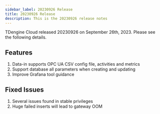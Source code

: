 ```yaml
---
sidebar_label: 20230926 Release
title: 20230926 Release
description: This is the 20230926 release notes
---
```


TDengine Cloud released 20230926 on September 26th, 2023. Please see the following details.

## Features

1. Data-in supports OPC UA CSV config file, activities and metrics
2. Support database all parameters when creating and updating
3. Improve Grafana tool guidance

## Fixed Issues

1. Several issues found in stable privileges
2. Huge failed inserts will lead to gateway OOM
